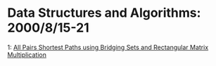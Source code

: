 # Data Structures and Algorithms: 2000/8/15-21  
1: [All Pairs Shortest Paths using Bridging Sets and Rectangular Matrix  Multiplication](https://doi.org/10.48550/arXiv.cs/0008011)  